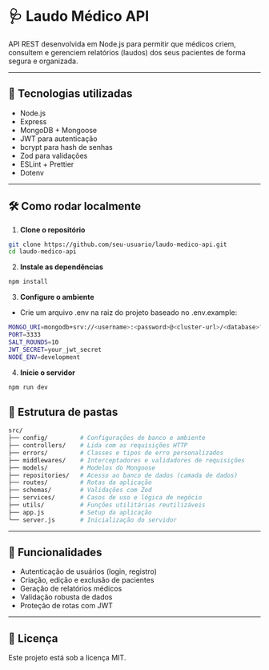 # 🩺 Laudo Médico API

API REST desenvolvida em Node.js para permitir que médicos criem, consultem e gerenciem relatórios (laudos) dos seus pacientes de forma segura e organizada.

---

## 🚀 Tecnologias utilizadas

- Node.js
- Express
- MongoDB + Mongoose
- JWT para autenticação
- bcrypt para hash de senhas
- Zod para validações
- ESLint + Prettier
- Dotenv

---

## 🛠️ Como rodar localmente

1. **Clone o repositório**

```bash
git clone https://github.com/seu-usuario/laudo-medico-api.git
cd laudo-medico-api
```

2. **Instale as dependências**

```bash
npm install
```

3. **Configure o ambiente**

- Crie um arquivo .env na raiz do projeto baseado no .env.example:

```bash
MONGO_URI=mongodb+srv://<username>:<password>@<cluster-url>/<database>?retryWrites=true&w=majority&appName=<app-name>
PORT=3333
SALT_ROUNDS=10
JWT_SECRET=your_jwt_secret
NODE_ENV=development
```

4. **Inicie o servidor**

```bash
npm run dev
```

## 🧱 Estrutura de pastas

```bash
src/
├── config/         # Configurações de banco e ambiente
├── controllers/    # Lida com as requisições HTTP
├── errors/         # Classes e tipos de erro personalizados
├── middlewares/    # Interceptadores e validadores de requisições
├── models/         # Modelos do Mongoose
├── repositories/   # Acesso ao banco de dados (camada de dados)
├── routes/         # Rotas da aplicação
├── schemas/        # Validações com Zod
├── services/       # Casos de uso e lógica de negócio
├── utils/          # Funções utilitárias reutilizáveis
├── app.js          # Setup da aplicação
└── server.js       # Inicialização do servidor
```

---

## 📌 Funcionalidades

- Autenticação de usuários (login, registro)
- Criação, edição e exclusão de pacientes
- Geração de relatórios médicos
- Validação robusta de dados
- Proteção de rotas com JWT

---

## 📄 Licença

Este projeto está sob a licença MIT.
